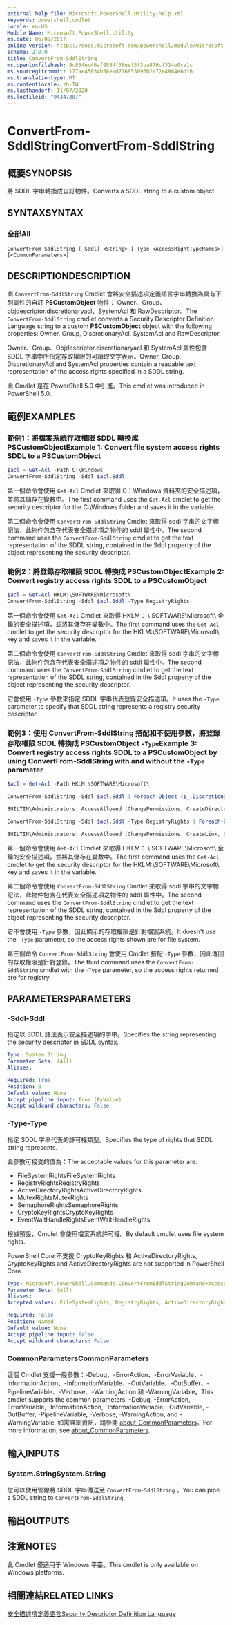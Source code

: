```yaml
---
external help file: Microsoft.PowerShell.Utility-help.xml
keywords: powershell,cmdlet
Locale: en-US
Module Name: Microsoft.PowerShell.Utility
ms.date: 06/09/2017
online version: https://docs.microsoft.com/powershell/module/microsoft.powershell.utility/convertfrom-sddlstring?view=powershell-7&WT.mc_id=ps-gethelp
schema: 2.0.0
title: ConvertFrom-SddlString
ms.openlocfilehash: 9c864ec46af9584f36eef3f3ba879cf314e0ca1c
ms.sourcegitcommit: 177ae45034b58ead716853096b2e72e4864e6df6
ms.translationtype: MT
ms.contentlocale: zh-TW
ms.lasthandoff: 11/07/2020
ms.locfileid: "94347307"
---
```

# <span data-ttu-id="026e7-103">ConvertFrom-SddlString</span><span class="sxs-lookup"><span data-stu-id="026e7-103">ConvertFrom-SddlString</span></span>

## <span data-ttu-id="026e7-104">概要</span><span class="sxs-lookup"><span data-stu-id="026e7-104">SYNOPSIS</span></span>
<span data-ttu-id="026e7-105">將 SDDL 字串轉換成自訂物件。</span><span class="sxs-lookup"><span data-stu-id="026e7-105">Converts a SDDL string to a custom object.</span></span>

## <span data-ttu-id="026e7-106">SYNTAX</span><span class="sxs-lookup"><span data-stu-id="026e7-106">SYNTAX</span></span>

### <span data-ttu-id="026e7-107">全部</span><span class="sxs-lookup"><span data-stu-id="026e7-107">All</span></span>

```
ConvertFrom-SddlString [-Sddl] <String> [-Type <AccessRightTypeNames>] [<CommonParameters>]
```

## <span data-ttu-id="026e7-108">DESCRIPTION</span><span class="sxs-lookup"><span data-stu-id="026e7-108">DESCRIPTION</span></span>

<span data-ttu-id="026e7-109">此 `ConvertFrom-SddlString` Cmdlet 會將安全描述項定義語言字串轉換為具有下列屬性的自訂 **PSCustomObject** 物件： Owner、Group、objdescriptor.discretionaryacl、SystemAcl 和 RawDescriptor。</span><span class="sxs-lookup"><span data-stu-id="026e7-109">The `ConvertFrom-SddlString` cmdlet converts a Security Descriptor Definition Language string to a custom **PSCustomObject** object with the following properties: Owner, Group, DiscretionaryAcl, SystemAcl and RawDescriptor.</span></span>

<span data-ttu-id="026e7-110">Owner、Group、Objdescriptor.discretionaryacl 和 SystemAcl 屬性包含 SDDL 字串中所指定存取權限的可讀取文字表示。</span><span class="sxs-lookup"><span data-stu-id="026e7-110">Owner, Group, DiscretionaryAcl and SystemAcl properties contain a readable text representation of the access rights specified in a SDDL string.</span></span>

<span data-ttu-id="026e7-111">此 Cmdlet 是在 PowerShell 5.0 中引進。</span><span class="sxs-lookup"><span data-stu-id="026e7-111">This cmdlet was introduced in PowerShell 5.0.</span></span>

## <span data-ttu-id="026e7-112">範例</span><span class="sxs-lookup"><span data-stu-id="026e7-112">EXAMPLES</span></span>

### <span data-ttu-id="026e7-113">範例1：將檔案系統存取權限 SDDL 轉換成 PSCustomObject</span><span class="sxs-lookup"><span data-stu-id="026e7-113">Example 1: Convert file system access rights SDDL to a PSCustomObject</span></span>

```powershell
$acl = Get-Acl -Path C:\Windows
ConvertFrom-SddlString -Sddl $acl.Sddl
```

<span data-ttu-id="026e7-114">第一個命令會使用 `Get-Acl` Cmdlet 來取得 C：\Windows 資料夾的安全描述項，並將其儲存在變數中。</span><span class="sxs-lookup"><span data-stu-id="026e7-114">The first command uses the `Get-Acl` cmdlet to get the security descriptor for the C:\Windows folder and saves it in the variable.</span></span>

<span data-ttu-id="026e7-115">第二個命令會使用 `ConvertFrom-SddlString` Cmdlet 來取得 sddl 字串的文字標記法，此物件包含在代表安全描述項之物件的 sddl 屬性中。</span><span class="sxs-lookup"><span data-stu-id="026e7-115">The second command uses the `ConvertFrom-SddlString` cmdlet to get the text representation of the SDDL string, contained in the Sddl property of the object representing the security descriptor.</span></span>

### <span data-ttu-id="026e7-116">範例2：將登錄存取權限 SDDL 轉換成 PSCustomObject</span><span class="sxs-lookup"><span data-stu-id="026e7-116">Example 2: Convert registry access rights SDDL to a PSCustomObject</span></span>

```powershell
$acl = Get-Acl HKLM:\SOFTWARE\Microsoft\
ConvertFrom-SddlString -Sddl $acl.Sddl -Type RegistryRights
```

<span data-ttu-id="026e7-117">第一個命令會使用 `Get-Acl` Cmdlet 來取得 HKLM： \ SOFTWARE\Microsoft\ 金鑰的安全描述項，並將其儲存在變數中。</span><span class="sxs-lookup"><span data-stu-id="026e7-117">The first command uses the `Get-Acl` cmdlet to get the security descriptor for the HKLM:\SOFTWARE\Microsoft\ key and saves it in the variable.</span></span>

<span data-ttu-id="026e7-118">第二個命令會使用 `ConvertFrom-SddlString` Cmdlet 來取得 sddl 字串的文字標記法，此物件包含在代表安全描述項之物件的 sddl 屬性中。</span><span class="sxs-lookup"><span data-stu-id="026e7-118">The second command uses the `ConvertFrom-SddlString` cmdlet to get the text representation of the SDDL string, contained in the Sddl property of the object representing the security descriptor.</span></span>

<span data-ttu-id="026e7-119">它會使用 `-Type` 參數來指定 SDDL 字串代表登錄安全描述項。</span><span class="sxs-lookup"><span data-stu-id="026e7-119">It uses the `-Type` parameter to specify that SDDL string represents a registry security descriptor.</span></span>

### <span data-ttu-id="026e7-120">範例3：使用 ConvertFrom-SddlString 搭配和不使用參數，將登錄存取權限 SDDL 轉換成 PSCustomObject `-Type`</span><span class="sxs-lookup"><span data-stu-id="026e7-120">Example 3: Convert registry access rights SDDL to a PSCustomObject by using ConvertFrom-SddlString with and without the `-Type` parameter</span></span>

```powershell
$acl = Get-Acl -Path HKLM:\SOFTWARE\Microsoft\

ConvertFrom-SddlString -Sddl $acl.Sddl | Foreach-Object {$_.DiscretionaryAcl[0]}

BUILTIN\Administrators: AccessAllowed (ChangePermissions, CreateDirectories, Delete, ExecuteKey, FullControl, GenericExecute, GenericWrite, ListDirectory, ReadExtendedAttributes, ReadPermissions, TakeOwnership, Traverse, WriteData, WriteExtendedAttributes, WriteKey)

ConvertFrom-SddlString -Sddl $acl.Sddl -Type RegistryRights | Foreach-Object {$_.DiscretionaryAcl[0]}

BUILTIN\Administrators: AccessAllowed (ChangePermissions, CreateLink, CreateSubKey, Delete, EnumerateSubKeys, ExecuteKey, FullControl, GenericExecute, GenericWrite, Notify, QueryValues, ReadPermissions, SetValue, TakeOwnership, WriteKey)
```

<span data-ttu-id="026e7-121">第一個命令會使用 `Get-Acl` Cmdlet 來取得 HKLM： \ SOFTWARE\Microsoft\ 金鑰的安全描述項，並將其儲存在變數中。</span><span class="sxs-lookup"><span data-stu-id="026e7-121">The first command uses the `Get-Acl` cmdlet to get the security descriptor for the HKLM:\SOFTWARE\Microsoft\ key and saves it in the variable.</span></span>

<span data-ttu-id="026e7-122">第二個命令會使用 `ConvertFrom-SddlString` Cmdlet 來取得 sddl 字串的文字標記法，此物件包含在代表安全描述項之物件的 sddl 屬性中。</span><span class="sxs-lookup"><span data-stu-id="026e7-122">The second command uses the `ConvertFrom-SddlString` cmdlet to get the text representation of the SDDL string, contained in the Sddl property of the object representing the security descriptor.</span></span>

<span data-ttu-id="026e7-123">它不會使用 `-Type` 參數，因此顯示的存取權限是針對檔案系統。</span><span class="sxs-lookup"><span data-stu-id="026e7-123">It doesn't use the `-Type` parameter, so the access rights shown are for file system.</span></span>

<span data-ttu-id="026e7-124">第三個命令 `ConvertFrom-SddlString` 會使用 Cmdlet 搭配 `-Type` 參數，因此傳回的存取權限是針對登錄。</span><span class="sxs-lookup"><span data-stu-id="026e7-124">The third command uses the `ConvertFrom-SddlString` cmdlet with the `-Type` parameter, so the access rights returned are for registry.</span></span>

## <span data-ttu-id="026e7-125">PARAMETERS</span><span class="sxs-lookup"><span data-stu-id="026e7-125">PARAMETERS</span></span>

### <span data-ttu-id="026e7-126">-Sddl</span><span class="sxs-lookup"><span data-stu-id="026e7-126">-Sddl</span></span>

<span data-ttu-id="026e7-127">指定以 SDDL 語法表示安全描述項的字串。</span><span class="sxs-lookup"><span data-stu-id="026e7-127">Specifies the string representing the security descriptor in SDDL syntax.</span></span>

```yaml
Type: System.String
Parameter Sets: (All)
Aliases:

Required: True
Position: 0
Default value: None
Accept pipeline input: True (ByValue)
Accept wildcard characters: False
```

### <span data-ttu-id="026e7-128">-Type</span><span class="sxs-lookup"><span data-stu-id="026e7-128">-Type</span></span>

<span data-ttu-id="026e7-129">指定 SDDL 字串代表的許可權類型。</span><span class="sxs-lookup"><span data-stu-id="026e7-129">Specifies the type of rights that SDDL string represents.</span></span>

<span data-ttu-id="026e7-130">此參數可接受的值為：</span><span class="sxs-lookup"><span data-stu-id="026e7-130">The acceptable values for this parameter are:</span></span>

- <span data-ttu-id="026e7-131">FileSystemRights</span><span class="sxs-lookup"><span data-stu-id="026e7-131">FileSystemRights</span></span>
- <span data-ttu-id="026e7-132">RegistryRights</span><span class="sxs-lookup"><span data-stu-id="026e7-132">RegistryRights</span></span>
- <span data-ttu-id="026e7-133">ActiveDirectoryRights</span><span class="sxs-lookup"><span data-stu-id="026e7-133">ActiveDirectoryRights</span></span>
- <span data-ttu-id="026e7-134">MutexRights</span><span class="sxs-lookup"><span data-stu-id="026e7-134">MutexRights</span></span>
- <span data-ttu-id="026e7-135">SemaphoreRights</span><span class="sxs-lookup"><span data-stu-id="026e7-135">SemaphoreRights</span></span>
- <span data-ttu-id="026e7-136">CryptoKeyRights</span><span class="sxs-lookup"><span data-stu-id="026e7-136">CryptoKeyRights</span></span>
- <span data-ttu-id="026e7-137">EventWaitHandleRights</span><span class="sxs-lookup"><span data-stu-id="026e7-137">EventWaitHandleRights</span></span>

<span data-ttu-id="026e7-138">根據預設，Cmdlet 會使用檔案系統許可權。</span><span class="sxs-lookup"><span data-stu-id="026e7-138">By default cmdlet uses file system rights.</span></span>

<span data-ttu-id="026e7-139">PowerShell Core 不支援 CryptoKeyRights 和 ActiveDirectoryRights。</span><span class="sxs-lookup"><span data-stu-id="026e7-139">CryptoKeyRights and ActiveDirectoryRights are not supported in PowerShell Core.</span></span>

```yaml
Type: Microsoft.PowerShell.Commands.ConvertFromSddlStringCommand+AccessRightTypeNames
Parameter Sets: (All)
Aliases:
Accepted values: FileSystemRights, RegistryRights, ActiveDirectoryRights, MutexRights, SemaphoreRights, CryptoKeyRights, EventWaitHandleRights

Required: False
Position: Named
Default value: None
Accept pipeline input: False
Accept wildcard characters: False
```

### <span data-ttu-id="026e7-140">CommonParameters</span><span class="sxs-lookup"><span data-stu-id="026e7-140">CommonParameters</span></span>

<span data-ttu-id="026e7-141">這個 Cmdlet 支援一般參數：-Debug、-ErrorAction、-ErrorVariable、-InformationAction、-InformationVariable、-OutVariable、-OutBuffer、-PipelineVariable、-Verbose、-WarningAction 和 -WarningVariable。</span><span class="sxs-lookup"><span data-stu-id="026e7-141">This cmdlet supports the common parameters: -Debug, -ErrorAction, -ErrorVariable, -InformationAction, -InformationVariable, -OutVariable, -OutBuffer, -PipelineVariable, -Verbose, -WarningAction, and -WarningVariable.</span></span> <span data-ttu-id="026e7-142">如需詳細資訊，請參閱 [about_CommonParameters](https://go.microsoft.com/fwlink/?LinkID=113216)。</span><span class="sxs-lookup"><span data-stu-id="026e7-142">For more information, see [about_CommonParameters](https://go.microsoft.com/fwlink/?LinkID=113216).</span></span>

## <span data-ttu-id="026e7-143">輸入</span><span class="sxs-lookup"><span data-stu-id="026e7-143">INPUTS</span></span>

### <span data-ttu-id="026e7-144">System.String</span><span class="sxs-lookup"><span data-stu-id="026e7-144">System.String</span></span>

<span data-ttu-id="026e7-145">您可以使用管線將 SDDL 字串傳送至 `ConvertFrom-SddlString` 。</span><span class="sxs-lookup"><span data-stu-id="026e7-145">You can pipe a SDDL string to `ConvertFrom-SddlString`.</span></span>

## <span data-ttu-id="026e7-146">輸出</span><span class="sxs-lookup"><span data-stu-id="026e7-146">OUTPUTS</span></span>

## <span data-ttu-id="026e7-147">注意</span><span class="sxs-lookup"><span data-stu-id="026e7-147">NOTES</span></span>

<span data-ttu-id="026e7-148">此 Cmdlet 僅適用于 Windows 平臺。</span><span class="sxs-lookup"><span data-stu-id="026e7-148">This cmdlet is only available on Windows platforms.</span></span>

## <span data-ttu-id="026e7-149">相關連結</span><span class="sxs-lookup"><span data-stu-id="026e7-149">RELATED LINKS</span></span>

[<span data-ttu-id="026e7-150">安全描述項定義語言</span><span class="sxs-lookup"><span data-stu-id="026e7-150">Security Descriptor Definition Language</span></span>](/windows/win32/secauthz/security-descriptor-definition-language)
